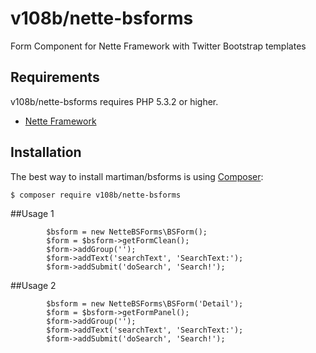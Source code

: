 v108b/nette-bsforms
======
Form Component for Nette Framework with Twitter Bootstrap templates


Requirements
------------

v108b/nette-bsforms requires PHP 5.3.2 or higher.

- [Nette Framework](https://github.com/nette/nette)


Installation
------------

The best way to install martiman/bsforms is using  [Composer](http://getcomposer.org/):

```sh
$ composer require v108b/nette-bsforms
```


##Usage 1
```
		$bsform = new NetteBSForms\BSForm();
		$form = $bsform->getFormClean();
		$form->addGroup('');
		$form->addText('searchText', 'SearchText:');
		$form->addSubmit('doSearch', 'Search!');
```

##Usage 2
```
		$bsform = new NetteBSForms\BSForm('Detail');
		$form = $bsform->getFormPanel();
		$form->addGroup('');
		$form->addText('searchText', 'SearchText:');
		$form->addSubmit('doSearch', 'Search!');
```

